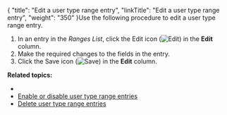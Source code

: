 {
    "title": "Edit a user type range entry",
    "linkTitle": "Edit a user type range entry",
    "weight": "350"
}Use the following procedure to edit a user type range entry.

1.  In an entry in the *Ranges List*, click the Edit icon (![Edit](/Images/SecureTransport/EditIcon_12x13.png)) in the **Edit** column.
2.  Make the required changes to the fields in the entry.
3.  Click the Save icon (![Save](/Images/SecureTransport/SaveIcon_13x13.png)) in the **Edit** column.

**Related topics:**

-   []()
-   [Enable or disable user type range entries](../t_st_enable_disable_user_type_range_entries)
-   [Delete user type range entries](../t_st_delete_user_type_range_entries)

